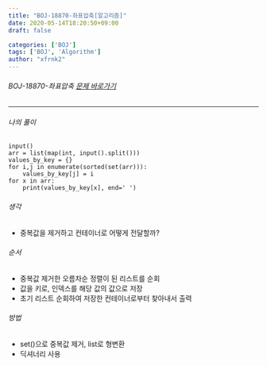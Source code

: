 ```yaml
---
title: "BOJ-18870-좌표압축[알고리즘]"
date: 2020-05-14T18:20:50+09:00
draft: false

categories: ['BOJ']
tags: ['BOJ', 'Algorithm']
author: "xfrnk2"
---
```

###### BOJ-18870-좌표압축 [문제 바로가기](https://www.acmicpc.net/problem/18870)
---
  
###### 나의 풀이
~~~
input()
arr = list(map(int, input().split()))
values_by_key = {}
for i,j in enumerate(sorted(set(arr))):
    values_by_key[j] = i
for x in arr:
    print(values_by_key[x], end=' ')
~~~
###### 생각
- 중복값을 제거하고 컨테이너로 어떻게 전달할까?

###### 순서
- 중복값 제거한 오름차순 정렬이 된 리스트를 순회
- 값을 키로, 인덱스를 해당 값의 값으로 저장
- 초기 리스트 순회하여 저장한 컨테이너로부터 찾아내서 출력

###### 방법
+ set()으로 중복값 제거, list로 형변환
+ 딕셔너리 사용

